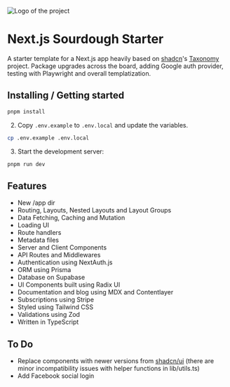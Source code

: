 ![Logo of the project](https://raw.githubusercontent.com/reluctantfuturist/nextjs-sourdough-starter/master/logo.png)

# Next.js Sourdough Starter

A starter template for a Next.js app heavily based on [shadcn](https://twitter.com/shadcn)'s [Taxonomy](https://github.com/shadcn/taxonomy) project. Package upgrades across the board, adding Google auth provider, testing with Playwright and overall templatization. 

## Installing / Getting started

```sh
pnpm install
```

2. Copy `.env.example` to `.env.local` and update the variables.

```sh
cp .env.example .env.local
```

3. Start the development server:

```sh
pnpm run dev
```

## Features

- New /app dir
- Routing, Layouts, Nested Layouts and Layout Groups
- Data Fetching, Caching and Mutation
- Loading UI
- Route handlers
- Metadata files
- Server and Client Components
- API Routes and Middlewares
- Authentication using NextAuth.js
- ORM using Prisma
- Database on Supabase
- UI Components built using Radix UI
- Documentation and blog using MDX and Contentlayer
- Subscriptions using Stripe
- Styled using Tailwind CSS
- Validations using Zod
- Written in TypeScript

## To Do
- Replace components with newer versions from [shadcn/ui](https://ui.shadcn.com/) (there are minor incompatibility issues with helper functions in lib/utils.ts)
- Add Facebook social login